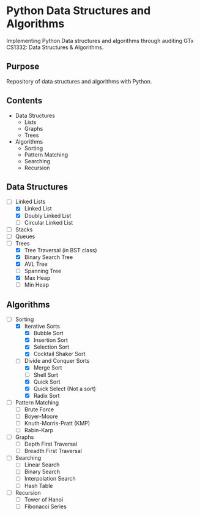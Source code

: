 # Python Data Structures and Algorithms
Implementing Python Data structures and algorithms through auditing GTx CS1332: Data Structures & Algorithms. 

## Purpose
Repository of data structures and algorithms with Python.

## Contents
* Data Structures
  * Lists
  * Graphs
  * Trees
* Algorithms
  * Sorting
  * Pattern Matching
  * Searching
  * Recursion

## Data Structures
- [ ] Linked Lists
  - [x] Linked List
  - [x] Doubly Linked List
  - [ ] Circular Linked List
- [ ] Stacks
- [ ] Queues
- [ ] Trees
  - [x] Tree Traversal (in BST class)
  - [x] Binary Search Tree
  - [x] AVL Tree
  - [ ] Spanning Tree
  - [x] Max Heap
  - [ ] Min Heap

## Algorithms
- [ ] Sorting
  - [x] Iterative Sorts
    - [x] Bubble Sort
    - [x] Insertion Sort
    - [x] Selection Sort
    - [x] Cocktail Shaker Sort
  - [ ] Divide and Conquer Sorts
    - [x] Merge Sort
    - [ ] Shell Sort
    - [x] Quick Sort
    - [x] Quick Select (Not a sort)
    - [x] Radix Sort
- [ ] Pattern Matching
  - [ ] Brute Force
  - [ ] Boyer-Moore
  - [ ] Knuth-Morris-Pratt (KMP)
  - [ ] Rabin-Karp
- [ ] Graphs
  - [ ] Depth First Traversal
  - [ ] Breadth First Traversal
- [ ] Searching
  - [ ] Linear Search
  - [ ] Binary Search
  - [ ] Interpolation Search
  - [ ] Hash Table
- [ ] Recursion
  - [ ] Tower of Hanoi
  - [ ] Fibonacci Series
